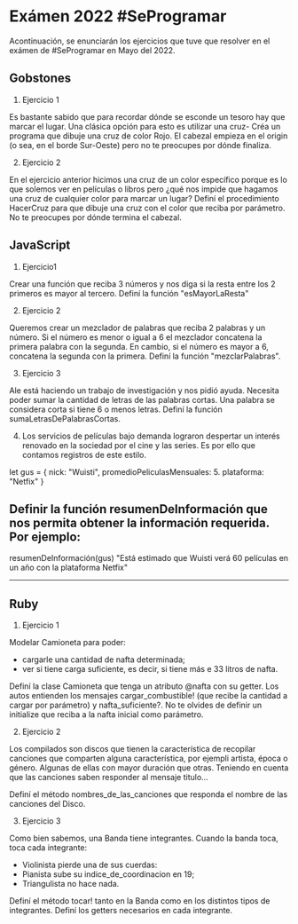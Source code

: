 # Exámen 2022 \#SeProgramar

Acontinuación, se enunciarán los ejercicios que tuve que resolver en el exámen de #SeProgramar en Mayo del 2022.

## Gobstones

1. Ejercicio 1

Es bastante sabido que para recordar dónde se esconde un tesoro hay que marcar el lugar.
Una clásica opción para esto es utilizar una cruz-
Créa un programa que dibuje una cruz de color Rojo. El cabezal empieza en el origin (o sea, en el borde Sur-Oeste) pero no te preocupes por dónde finaliza.

2. Ejercicio 2

En el ejercicio anterior hicimos una cruz de un color específico porque es lo que solemos ver en películas o libros pero ¿qué nos impide que hagamos una cruz de cualquier color para marcar un lugar?
Definí el procedimiento HacerCruz para que dibuje una cruz con el color que reciba por parámetro. No te preocupes por dónde termina el cabezal.

## JavaScript

1. Ejercicio1

Crear una función que reciba 3 números y nos diga si la resta entre los 2 primeros es mayor al tercero. Definí la función "esMayorLaResta"

2. Ejercicio 2

Queremos crear un mezclador de palabras que reciba 2 palabras y un número. Si el número es menor o igual a 6 el mezclador concatena la primera palabra con la segunda. En cambio, si el número es mayor a 6, concatena la segunda con la primera. Definí la función "mezclarPalabras".

3. Ejercicio 3

Ale está haciendo un trabajo de investigación y nos pidió ayuda. Necesita poder sumar la cantidad de
letras de las palabras cortas. Una palabra se considera corta si tiene 6 o menos letras. Definí la función sumaLetrasDePalabrasCortas.

4.  Los servicios de películas bajo demanda lograron despertar un interés renovado en la sociedad por el cine y las series. Es por ello que contamos registros de este estilo.

let gus = {
nick: "Wuisti",
promedioPeliculasMensuales: 5.
plataforma: "Netfix"
}

## Definir la función resumenDeInformación que nos permita obtener la información requerida. Por ejemplo:

resumenDeInformación(gus)
"Está estimado que Wuisti verá 60 películas en un año con la plataforma Netfix"

---

## Ruby

1. Ejercicio 1

Modelar Camioneta para poder:

- cargarle una cantidad de nafta determinada;
- ver si tiene carga suficiente, es decir, si tiene más e 33 litros de nafta.

Definí la clase Camioneta que tenga un atributo @nafta con su getter. Los autos entienden los mensajes cargar_combustible! (que recibe la cantidad a cargar por parámetro) y nafta_suficiente?. No te olvides de definir un initialize que reciba a la nafta inicial como parámetro.

2. Ejercicio 2

Los compilados son discos que tienen la característica de recopilar canciones que comparten alguna característica, por ejempli artista, época o género. Algunas de ellas con mayor duración que otras.
Teniendo en cuenta que las canciones saben responder al mensaje titulo...

Definí el método nombres_de_las_canciones que responda el nombre de las canciones del Disco.

3. Ejercicio 3

Como bien sabemos, una Banda tiene integrantes. Cuando la banda toca, toca cada integrante:

- Violinista pierde una de sus cuerdas:
- Pianista sube su indice_de_coordinacion en 19;
- Triangulista no hace nada.

Definí el método tocar! tanto en la Banda como en los distintos tipos de integrantes. Definí los getters necesarios en cada integrante.
